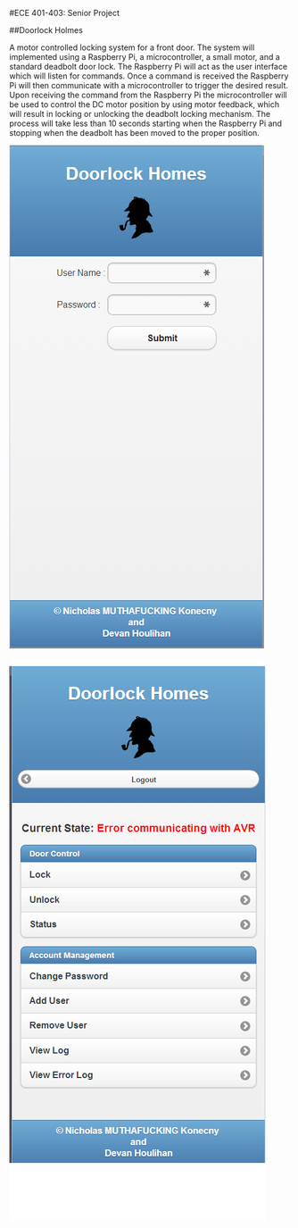 #ECE 401-403: Senior Project

##Doorlock Holmes

A motor controlled locking system for a front door. The system will implemented using a Raspberry Pi, a microcontroller, a small motor, and a standard deadbolt door lock. The Raspberry Pi will act as the user interface which will listen for commands. Once a command is received the Raspberry Pi will then communicate with a microcontroller to trigger the desired result. Upon receiving the command from the Raspberry Pi the microcontroller will be used to control the DC motor position by using motor feedback, which will result in locking or unlocking the deadbolt locking mechanism. The process will take less than 10 seconds starting when the Raspberry Pi and stopping when the deadbolt has been moved to the proper position.

![Alt text](/screenshots/home.png "Home Page")

![Alt text](/screenshots/Loggedin.png "Logged in")

